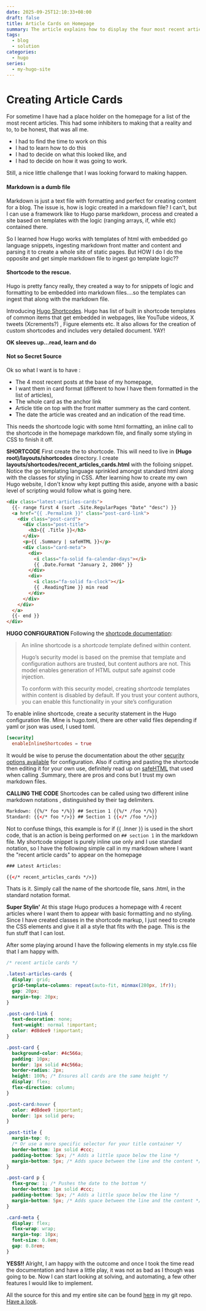 ```yaml
---
date: 2025-09-25T12:10:33+08:00
draft: false
title: Article Cards on Homepage
summary: The article explains how to display the four most recent articles as styled cards on the homepage by extend Hugo functionality using custom shortcodes and calling them in markdown files and CSS.
tags:
  - blog
  - solution
categories:
  - hugo
series:
  - my-hugo-site
---
```


# Creating Article Cards

For sometime I have had a place holder on the homepage for a list of the most recent articles.  This had some inhibiters to making that a reality and to, to be honest, that was all me.  
- I had to find the time to work on this
- I had to learn how to do this
- I had to decide on what this looked like, and
- I had to decide on how it was going to work.

Still, a nice little challenge that I was looking forward to making happen.

#### Markdown is a dumb file

Markdown is just a text file with formatting and perfect for creating content for a blog.  The issue is, how is logic created in a markdown file?  I can't, but I can use a framework like  to Hugo parse markdown, process and created a site based on templates with the logic (ranging arrays, if, while etc) contained there. 

So I learned how Hugo works with templates of html with embedded go language snippets,  ingesting markdown front matter and content and parsing it to create a whole site of static pages.  But HOW I do I do the opposite and get simple markdown file to ingest go template logic??

#### Shortcode to the rescue.

Hugo is pretty fancy really,  they created a way to for snippets of logic and formatting to be embedded into markdown files....so the templates  can ingest that along with the markdown file.

Introducing [Hugo Shortcodes](https://gohugo.io/content-management/shortcodes/).  Hugo has list of built in shortcode templates of common items that get embedded in webpages, like YouTube videos, X tweets (Xcrements?) , Figure elements etc.  It also allows for the creation of custom shortcodes and includes very detailed document.  YAY!

**OK sleeves up...read, learn and do**

####  Not so Secret Source 

Ok so what I want is to have :
- The 4 most recent posts at the base of my homepage,
- I want them in card format (different to how I have them formatted in the list of articles),
- The whole card as the anchor link
- Article title on top with the front matter summery as the card content.
- The date the article was created and an indication of the read time.

This needs the shortcode logic with some html formatting, an inline call to the shortcode in the homepage markdown file, and finally some styling in CSS to finish it off.

**SHORTCODE**
First create the to shortcode.  This will need to live in  **(Hugo root)/layouts/shortcodes** directory. I create **layouts/shortcodes/recent_articles_cards.html** with the folloing snippet.  Notice the go templating language sprinkled amongst standard html along with the classes for styling in CSS.  After learning how to create my own Hugo website, I don't know why kept putting this aside, anyone with a basic level of scripting would follow what is going here. 

```html
<div class="latest-articles-cards">
  {{- range first 4 (sort .Site.RegularPages "Date" "desc") }}
  <a href="{{ .Permalink }}" class="post-card-link">
    <div class="post-card">
      <div class="post-title">
        <h3>{{ .Title }}</h3>
      </div>
      <p>{{ .Summary | safeHTML }}</p>
      <div class="card-meta">
        <div>
          <i class="fa-solid fa-calendar-days"></i>
          {{ .Date.Format "January 2, 2006" }}
        </div>
        <div>
          <i class="fa-solid fa-clock"></i>
          {{ .ReadingTime }} min read
        </div>
      </div>
    </div>
  </a>
  {{- end }}
</div>
```

**HUGO CONFIGURATION**
Following the [shortcode documentation](https://gohugo.io/content-management/shortcodes):
> An inline shortcode is a *shortcode* template defined within content.
> 
> Hugo’s security model is based on the premise that template and configuration authors are trusted, but content authors are not. This model enables generation of HTML output safe against code injection.
> 
> To conform with this security model, creating *shortcode* templates within content is disabled by default. If you trust your content authors, you can enable this functionality in your site’s configuration

To enable inline shortcode, create a security statement in the Hugo configuration file.  Mine is hugo.toml, there are other valid files depending if yaml or json was used,  I used toml.
```toml
[security]
  enableInlineShortcodes = true
```
It would be wise to peruse the documentation about the other [security options available](https://gohugo.io/configuration/security/) for configuration.  Also if cutting and pasting the shortcode then editing it for your own use, definitely read up on [safeHTML](https://gohugo.io/functions/safe/html/) that used when calling .Summary, there are pros and cons but I trust my own markdown files.

**CALLING THE CODE**
Shortcodes can be called using two different inline markdown notations , distinguished by their tag delimiters.
```html
Markdown: {{%/* foo */%}} ## Section 1 {{%/* /foo */%}}
Standard: {{</* foo */>}} ## Section 1 {{</* /foo */>}}
```

Not to confuse things, this example is for if {{ .Inner }} is used in the short code, that is an action is being performed on `## section 1` in the markdown file.   My shortcode snippet is purely inline use only and I use standard notation, so I have the following simple call in my markdown where I want the "recent article cards" to appear on the homepage
```html
### Latest Articles:

{{</* recent_articles_cards */>}}
```


Thats is it.  Simply call the name of the shortcode file, sans .html, in the standard notation format.  

**Super Stylin'**
At this stage Hugo produces a homepage with 4 recent articles where I want them to appear with basic formatting and no styling.  Since I have created classes in the shortcode markup, I just need to create the CSS elements and give it all a style that fits with the page.  This is the fun stuff that I can lost.

After some playing around I have the following elements in my style.css file that I am happy with.
```css
/* recent article cards */

.latest-articles-cards {
  display: grid;
  grid-template-columns: repeat(auto-fit, minmax(280px, 1fr));
  gap: 20px;
  margin-top: 20px;
}

.post-card-link {
  text-decoration: none;
  font-weight: normal !important;
  color: #d8dee9 !important;
}

.post-card {
  background-color: #4c566a;
  padding: 10px;
  border: 1px solid #4c566a;
  border-radius: 2px;
  height: 100%; /* Ensures all cards are the same height */
  display: flex;
  flex-direction: column;
}

.post-card:hover {
  color: #d8dee9 !important;
  border: 1px solid peru;
}

.post-title {
  margin-top: 0;
  /* Or use a more specific selector for your title container */
  border-bottom: 1px solid #ccc;
  padding-bottom: 5px; /* Adds a little space below the line */
  margin-bottom: 5px; /* Adds space between the line and the content */
}

.post-card p {
  flex-grow: 1; /* Pushes the date to the bottom */
  border-bottom: 1px solid #ccc;
  padding-bottom: 5px; /* Adds a little space below the line */
  margin-bottom: 5px; /* Adds space between the line and the content */
}

.card-meta {
  display: flex;
  flex-wrap: wrap;
  margin-top: 10px;
  font-size: 0.8em;
  gap: 0.8rem;
}
```

**YESS!!**
Alright, I am happy with the outcome and once I took the time read the documentation and have a little play, it was not as bad as I though was going to be.  Now I can start looking at solving, and automating, a few other features I would like to implement.

All the source for this and my entire site can be found [here](https://github.com/mikewebbtech/mikewebbtech-hugo) in my git repo.  [Have a look](https://github.com/mikewebbtech/mikewebbtech-hugo/tree/main/layouts/shortcodes). 